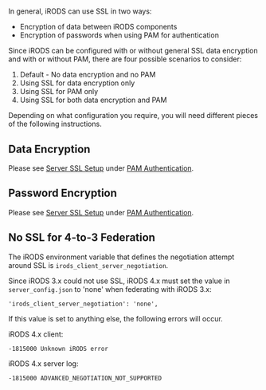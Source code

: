 #

In general, iRODS can use SSL in two ways:

 - Encryption of data between iRODS components
 - Encryption of passwords when using PAM for authentication

Since iRODS can be configured with or without general SSL data encryption and with or without PAM, there are four possible scenarios to consider:

1. Default - No data encryption and no PAM
2. Using SSL for data encryption only
3. Using SSL for PAM only
4. Using SSL for both data encryption and PAM

Depending on what configuration you require, you will need different pieces of the following instructions.

## Data Encryption

Please see [Server SSL Setup](../plugins/pluggable_authentication.md#server-ssl-setup) under [PAM Authentication](../plugins/pluggable_authentication.md#pam-pluggable-authentication-module).

## Password Encryption

Please see [Server SSL Setup](../plugins/pluggable_authentication.md#server-ssl-setup) under [PAM Authentication](../plugins/pluggable_authentication.md#pam-pluggable-authentication-module).

## No SSL for 4-to-3 Federation

The iRODS environment variable that defines the negotiation attempt around SSL is `irods_client_server_negotiation`.

Since iRODS 3.x could not use SSL, iRODS 4.x must set the value in `server_config.json` to 'none' when federating with iRODS 3.x:

```
'irods_client_server_negotiation': 'none',
```

If this value is set to anything else, the following errors will occur.

iRODS 4.x client:

```
-1815000 Unknown iRODS error
```

iRODS 4.x server log:

```
-1815000 ADVANCED_NEGOTIATION_NOT_SUPPORTED
```

